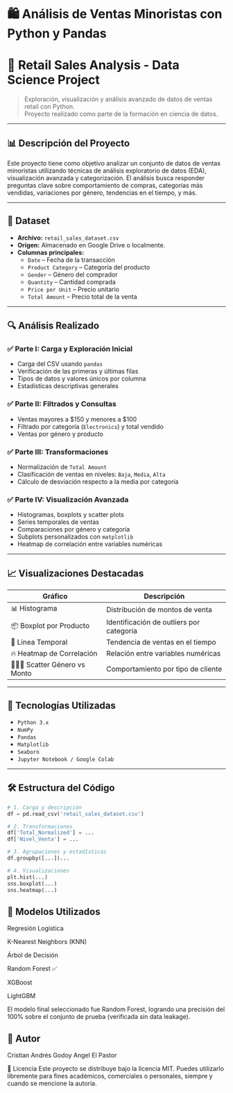 # 🛍️ Análisis de Ventas Minoristas con Python y Pandas


# 🛒 Retail Sales Analysis - Data Science Project

> Exploración, visualización y análisis avanzado de datos de ventas retail con Python.  
> Proyecto realizado como parte de la formación en ciencia de datos.

---

## 📊 Descripción del Proyecto

Este proyecto tiene como objetivo analizar un conjunto de datos de ventas minoristas utilizando técnicas de análisis exploratorio de datos (EDA), visualización avanzada y categorización. El análisis busca responder preguntas clave sobre comportamiento de compras, categorías más vendidas, variaciones por género, tendencias en el tiempo, y más.

---

## 📁 Dataset

- **Archivo:** `retail_sales_dataset.csv`  
- **Origen:** Almacenado en Google Drive o localmente.  
- **Columnas principales:**
  - `Date` – Fecha de la transacción
  - `Product Category` – Categoría del producto
  - `Gender` – Género del comprador
  - `Quantity` – Cantidad comprada
  - `Price per Unit` – Precio unitario
  - `Total Amount` – Precio total de la venta

---

## 🔍 Análisis Realizado

### ✅ Parte I: Carga y Exploración Inicial
- Carga del CSV usando `pandas`
- Verificación de las primeras y últimas filas
- Tipos de datos y valores únicos por columna
- Estadísticas descriptivas generales

### ✅ Parte II: Filtrados y Consultas
- Ventas mayores a $150 y menores a $100
- Filtrado por categoría (`Electronics`) y total vendido
- Ventas por género y producto

### ✅ Parte III: Transformaciones
- Normalización de `Total Amount`
- Clasificación de ventas en niveles: `Baja`, `Media`, `Alta`
- Cálculo de desviación respecto a la media por categoría

### ✅ Parte IV: Visualización Avanzada
- Histogramas, boxplots y scatter plots
- Series temporales de ventas
- Comparaciones por género y categoría
- Subplots personalizados con `matplotlib`
- Heatmap de correlación entre variables numéricas

---

## 📈 Visualizaciones Destacadas

| Gráfico                          | Descripción                              |
|----------------------------------|------------------------------------------|
| 📊 Histograma                    | Distribución de montos de venta          |
| 📦 Boxplot por Producto          | Identificación de outliers por categoría |
| 📆 Línea Temporal                | Tendencia de ventas en el tiempo         |
| 🔥 Heatmap de Correlación        | Relación entre variables numéricas       |
| 🧑‍🤝‍🧑 Scatter Género vs Monto      | Comportamiento por tipo de cliente       |

---

## 🧮 Tecnologías Utilizadas

- `Python 3.x`
- `NumPy`
- `Pandas`
- `Matplotlib`
- `Seaborn`
- `Jupyter Notebook / Google Colab`

---

## 🛠 Estructura del Código

```python
# 1. Carga y descripción
df = pd.read_csv('retail_sales_dataset.csv')

# 2. Transformaciones
df['Total_Normalized'] = ...
df['Nivel_Venta'] = ...

# 3. Agrupaciones y estadísticas
df.groupby([...])...

# 4. Visualizaciones
plt.hist(...)
sns.boxplot(...)
sns.heatmap(...)
```

## 🧠 Modelos Utilizados
Regresión Logística

K-Nearest Neighbors (KNN)

Árbol de Decisión

Random Forest ✅

XGBoost

LightGBM

El modelo final seleccionado fue Random Forest, logrando una precisión del 100% sobre el conjunto de prueba (verificada sin data leakage).

## 👥 Autor
Cristian Andrés Godoy Angel
El Pastor

🪪 Licencia
Este proyecto se distribuye bajo la licencia MIT.
Puedes utilizarlo libremente para fines académicos, comerciales o personales, siempre y cuando se mencione la autoría.
